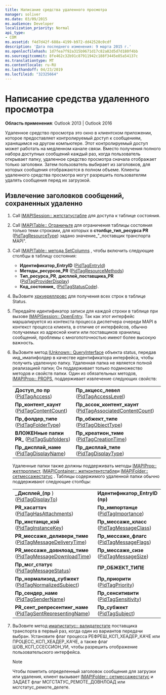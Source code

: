 ```yaml
---
title: Написание средства удаленного просмотра
manager: soliver
ms.date: 03/09/2015
ms.audience: Developer
localization_priority: Normal
api_type:
- COM
ms.assetid: f4d7d42f-688a-4199-b972-dd42528c0cdf
description: 'Дата последнего изменения: 9 марта 2015 г.'
ms.openlocfilehash: 1d7fea7f92a315b9671d17c82a82d5d7d180f4bb
ms.sourcegitcommit: 8fe462c32b91c87911942c188f3445e85a54137c
ms.translationtype: MT
ms.contentlocale: ru-RU
ms.lasthandoff: 04/23/2019
ms.locfileid: "32325664"
---
```

# <a name="writing-a-remote-viewer"></a>Написание средства удаленного просмотра

**Область применения**: Outlook 2013 | Outlook 2016 
  
Удаленное средство просмотра это окно в клиентском приложении, которое предоставляет контролируемый доступ к сообщениям, хранящимся на другом компьютере. Этот контролируемый доступ может работать на медленном канале связи. Вместо получения полного набора доступных сообщений каждый раз, когда пользователь открывает папку, удаленное средство просмотра сначала отображает только заголовки. Затем пользователь выбирает из заголовков, для которых сообщения отображаются в полном объеме. Клиенты удаленного средства просмотра могут разрешить пользователям удалять сообщения перед их загрузкой. 
  
## <a name="to-retrieve-the-headers-of-messages-stored-remotely"></a>Извлечение заголовков сообщений, сохраненных удаленно
  
1. Call [IMAPISession:: жетстатустабле](imapisession-getstatustable.md) для доступа к таблице состояния. 
    
2. Call [IMAPITable:: Ограничьте](imapitable-restrict.md) для ограничения таблицы состояния только теми строками, для которых в **столбце\_тип\_ресурса PR** ([PidTagResourceType](pidtagresourcetype-canonical-property.md)) задано значение\_"\_поставщик транспорта MAPI". 
    
3. Call [IMAPITable:: метода SetColumns](imapitable-setcolumns.md) , чтобы включить следующие столбцы в таблицу состояния: 
   - **Идентификатор\_EntryID** ([PidTagEntryId](pidtagentryid-canonical-property.md))
   - **Методы\_ресурсов\_PR** ([PidTagResourceMethods](pidtagresourcemethods-canonical-property.md))
   - **Тип\_ресурса\_PR**, **дисплей\_поставщика\_PR** ([PidTagProviderDisplay](pidtagproviderdisplay-canonical-property.md))
   - **Код\_состояния\_** ([PidTagStatusCode](pidtagstatuscode-canonical-property.md)).
    
4. ВыЗовите [хркуеряллровс](hrqueryallrows.md) для получения всех строк в таблице Status. 
    
5. Передайте идентификатор записи для каждой строки в таблице при вызове [IMAPISession:: OpenEntry](imapisession-openentry.md). Так как этот интерфейс маршалируется из контекста процесса диспетчера очереди MAPI в контекст процесса клиента, в отличие от интерфейсов, обычно получаемых из адресной книги или поставщиков хранилищ сообщений, проблемы с многопоточностью имеют более высокую важность. 
    
6. ВыЗовите метод [IUnknown:: QueryInterface](https://msdn.microsoft.com/library/54d5ff80-18db-43f2-b636-f93ac053146d.aspx) объекта status, передав иид_имапифолдер в качестве идентификатора интерфейса, чтобы получить удаленную папку. Удаленная папка не является полной реализацией папки; Он поддерживает только подмножество методов и свойств папки. Один из обязательных методов, [IMAPIProp:: PROPS](imapiprop-getprops.md), поддерживает извлечение следующих свойств:
    
    |||
    |:-----|:-----|
    |**Доступ\_по пр** ([PidTagAccess](pidtagaccess-canonical-property.md))  <br/> |**Пр_акцесс_левел** ([PidTagAccessLevel](pidtagaccesslevel-canonical-property.md))  <br/> |
    |**Пр_контент_каунт** ([PidTagContentCount](pidtagcontentcount-canonical-property.md))  <br/> |**Пр_ассок_контент_каунт** ([PidTagAssociatedContentCount](pidtagassociatedcontentcount-canonical-property.md))  <br/> |
    |**Пр_фолдер_типе** ([PidTagFolderType](pidtagfoldertype-canonical-property.md))  <br/> |**Пр_обжект_типе** ([PidTagObjectType](pidtagobjecttype-canonical-property.md))  <br/> |
    |**ВЛОЖЕНные папки PR\_** ([PidTagSubfolders](pidtagsubfolders-canonical-property.md))  <br/> |**Пр_креатион_тиме** ([PidTagCreationTime](pidtagcreationtime-canonical-property.md))  <br/> |
    |**Пр_дисплай_наме** ([PidTagDisplayName](pidtagdisplayname-canonical-property.md))  <br/> |**Пр_дисплай_типе** ([PidTagDisplayType](pidtagdisplaytype-canonical-property.md))  <br/> |
    
    Удаленные папки также должны поддерживать методы [IMAPIProp:: жетпроплист](imapiprop-getproplist.md), [IMAPIContainer:: жетконтентстабле](imapicontainer-getcontentstable.md)и [IMAPIFolder:: сетмессажестатус](imapifolder-setmessagestatus.md) . Таблицы содержимого удаленной папки обычно поддерживают следующие столбцы: 
        
    |||
    |:-----|:-----|
    |**\_Дисплей\_(пр** ) ([PidTagDisplayTo](pidtagdisplayto-canonical-property.md))  <br/> |**Идентификатор\_EntryID (пр)** <br/> |
    |**PR\_хасаттач** ([PidTagHasAttachments](pidtaghasattachments-canonical-property.md))  <br/> |**Пр_импортанце** ([PidTagImportance](pidtagimportance-canonical-property.md))  <br/> |
    |**Пр_инстанце_кэй** ([PidTagInstanceKey](pidtaginstancekey-canonical-property.md))  <br/> |**Пр_мессаже_класс** ([PidTagMessageClass](pidtagmessageclass-canonical-property.md))  <br/> |
    |**PR\_мессаже_деливери_тиме** ([PidTagMessageDeliveryTime](pidtagmessagedeliverytime-canonical-property.md))  <br/> |**Пр_мессаже_флагс** ([PidTagMessageFlags](pidtagmessageflags-canonical-property.md))  <br/> |
    |**PR\_мессаже_довнлоад_тиме** ([PidTagMessageDownloadTime](pidtagmessagedownloadtime-canonical-property.md))  <br/> |**Пр_мессаже_сизе** ([PidTagMessageSize](pidtagmessagesize-canonical-property.md))  <br/> |
    |**Пр_мсг_статус** ([PidTagMessageStatus](pidtagmessagestatus-canonical-property.md))  <br/> |**ПР_ОБЖЕКТ_ТИПЕ** <br/> |
    |**Пр_нормализед_субжект** ([PidTagNormalizedSubject](pidtagnormalizedsubject-canonical-property.md))  <br/> |**Пр_приорити** ([PidTagPriority](pidtagpriority-canonical-property.md))  <br/> |
    |**Пр_сендер_наме** ([PidTagSenderName](pidtagsendername-canonical-property.md))  <br/> |**Пр_сенситивити** ([PidTagSensitivity](pidtagsensitivity-canonical-property.md))  <br/> |
    |**PR\_сент_репресентинг_наме** ([PidTagSentRepresentingName](pidtagsentrepresentingname-canonical-property.md))  <br/> |**Пр_субжект** ([PidTagSubject](pidtagsubject-canonical-property.md))  <br/> |
   
7. ВыЗовите метод [имапистатус:: валидатестате](imapistatus-validatestate.md) поставщика транспорта в первый раз, когда один из вариантов передачи выбран. Установите флаг процесса РЕФРЕШ_КСП_ХЕАДЕР_КАЧЕ или ПРОЦЕСС_КСП_ХЕАДЕР_КАЧЕ, а также флаг ШОВ_КСП_ССЕССИОН_УИ, чтобы разрешить отображение пользовательского интерфейса. 
    
   > [!NOTE]
   > Чтобы пометить определенный заголовок сообщения для загрузки или удаления, клиент вызывает [IMAPIFolder:: сетмессажестатус](imapifolder-setmessagestatus.md) и ЗАДАЕТ флаг МСГСТАТУС_РЕМОТЕ_ДОВНЛОАД или мсгстатус_ремоте_делете. 
  

